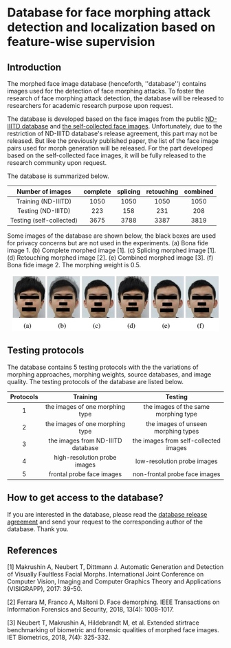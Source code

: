 # Database for face morphing attack detection and localization based on feature-wise supervision

## Introduction

The morphed face image database (henceforth, ''database'') contains images used for the detection of face morphing attacks. To foster the research of face morphing attack detection, the database will be released to researchers for academic research purpose upon request.

The database is developed based on the face images from the public [ND-IIITD database](https://ieeexplore.ieee.org/document/7464282) and [the self-collected face images](https://github.com/pp21/watchlist-MAD). Unfortunately, due to the restriction of ND-IIITD database's release agreement, this part may not be released. But like the previously published paper, the list of the face image pairs used for morph generation will be released. For the part developed based on the self-collected face images, it will be fully released to the research community upon request.

The database is summarized below.

| Number of images         | complete | splicing | retouching | combined |
| :--:                     | :--:     | :--:     | :--:       | :--:     |
| Training (ND-IIITD)      | 1050     | 1050     | 1050       | 1050     |
| Testing (ND-IIITD)       | 223      | 158      | 231        | 208      |
| Testing (self-collected) | 3675     | 3788     | 3387       | 3819     |

Some images of the database are shown below, the black boxes are used for privacy concerns but are not used in the experiments. (a) Bona fide image 1. (b) Complete morphed image [1]. (c) Splicing morphed image [1]. (d) Retouching morphed image [2]. (e) Combined morphed image [3]. (f) Bona fide image 2. The morphing weight is 0.5.

<div align="center">
  <img src="https://github.com/pp21/feaws_mad/blob/main/images.jpg">
</div>

## Testing protocols

The database contains 5 testing protocols with the the variations of morphing approaches, morphing weights, source databases, and image quality. The testing protocols of the database are listed below.

| Protocols | Training                          |  Testing                              |
| :--:      | :--:                              | :--:                                  |
| 1         | the images of one morphing type   | the images of the same morphing type  |
| 2         | the images of one morphing type   | the images of unseen morphing types   |
| 3         | the images from ND-IIITD database | the images from self-collected images |
| 4         | high-resolution probe images      | low-resolution probe images           |
| 5         | frontal probe face images         | non-frontal probe face images         |

## How to get access to the database?

If you are interested in the database, please read the [database release agreement](https://github.com/pp21/feaws_mad/blob/main/agreement.pdf) and send your request to the corresponding author of the database. Thank you.

## References

[1] Makrushin A, Neubert T, Dittmann J. Automatic Generation and Detection of Visually Faultless Facial Morphs. International Joint Conference on Computer Vision, Imaging and Computer Graphics Theory and Applications (VISIGRAPP), 2017: 39-50.

[2] Ferrara M, Franco A, Maltoni D. Face demorphing. IEEE Transactions on Information Forensics and Security, 2018, 13(4): 1008-1017.

[3]	Neubert T, Makrushin A, Hildebrandt M, et al. Extended stirtrace benchmarking of biometric and forensic qualities of morphed face images. IET Biometrics, 2018, 7(4): 325-332.
